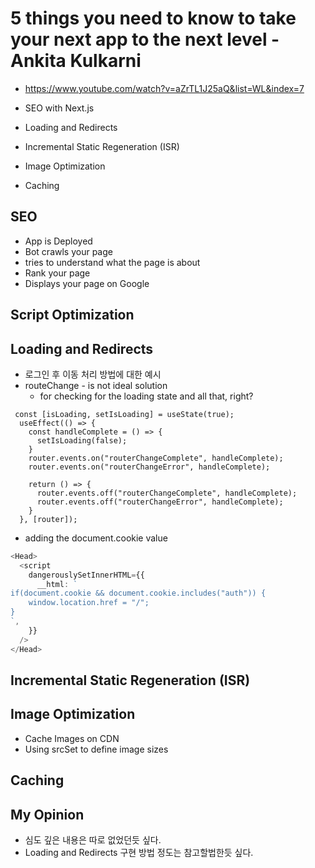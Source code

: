 # 5 things you need to know to take your next app to the next level - Ankita Kulkarni

- https://www.youtube.com/watch?v=aZrTL1J25aQ&list=WL&index=7

- SEO with Next.js
- Loading and Redirects
- Incremental Static Regeneration (ISR)
- Image Optimization
- Caching

## SEO

- App is Deployed
- Bot crawls your page
- tries to understand what the page is about
- Rank your page
- Displays your page on Google

## Script Optimization

## Loading and Redirects

- 로그인 후 이동 처리 방법에 대한 예시
- routeChange - is not ideal solution
  - for checking for the loading state and all that, right?

```
 const [isLoading, setIsLoading] = useState(true);
  useEffect(() => {
    const handleComplete = () => {
      setIsLoading(false);
    }
    router.events.on("routerChangeComplete", handleComplete);
    router.events.on("routerChangeError", handleComplete);

    return () => {
      router.events.off("routerChangeComplete", handleComplete);
      router.events.off("routerChangeError", handleComplete);
    }
  }, [router]);

```

- adding the document.cookie value

```ts
<Head>
  <script
    dangerouslySetInnerHTML={{
      __html: `
if(document.cookie && document.cookie.includes("auth")) {
	window.location.href = "/";
}
`,
    }}
  />
</Head>
```

## Incremental Static Regeneration (ISR)

## Image Optimization

- Cache Images on CDN
- Using srcSet to define image sizes

## Caching

## My Opinion

- 심도 깊은 내용은 따로 없었던듯 싶다.
- Loading and Redirects 구현 방법 정도는 참고할법한듯 싶다.
